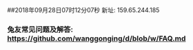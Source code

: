 ##2018年09月28日07时12分07秒 新址: 159.65.244.185
### 兔友常见问题及解答: https://github.com/wanggonging/d/blob/w/FAQ.md
